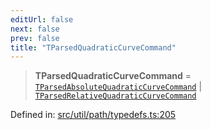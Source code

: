 ```yaml
---
editUrl: false
next: false
prev: false
title: "TParsedQuadraticCurveCommand"
---
```


> **TParsedQuadraticCurveCommand** = [`TParsedAbsoluteQuadraticCurveCommand`](/api/type-aliases/tparsedabsolutequadraticcurvecommand/) \| [`TParsedRelativeQuadraticCurveCommand`](/api/type-aliases/tparsedrelativequadraticcurvecommand/)

Defined in: [src/util/path/typedefs.ts:205](https://github.com/fabricjs/fabric.js/blob/977f797255d8c56b5b68360b0d45bed33697d2e8/src/util/path/typedefs.ts#L205)
